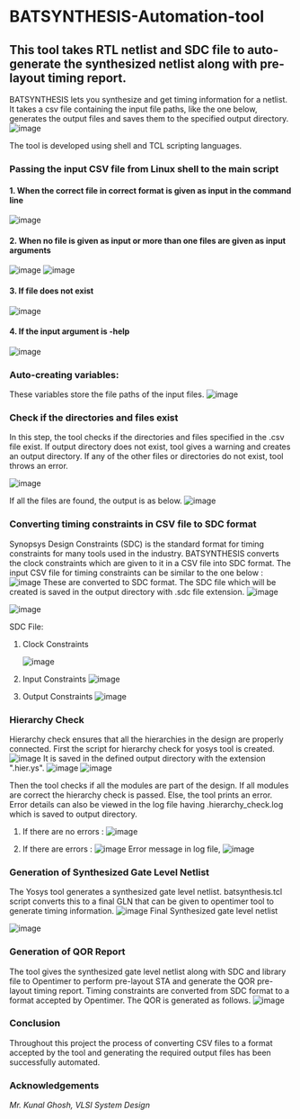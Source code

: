 # BATSYNTHESIS-Automation-tool
This tool takes RTL netlist and SDC file to auto-generate the synthesized netlist along with pre-layout timing report.
---
BATSYNTHESIS lets you synthesize and get timing information for a netlist. It takes a csv file containing the input file paths, like the one below, generates the output files and saves them to the specified output directory.
![image](https://github.com/apurvaaddula/BATSYNTHESIS-Automation-tool/assets/66956207/c8e93925-2538-4251-b910-2119ec74c438)

The tool is developed using shell and TCL scripting languages.

### Passing the input CSV file from Linux shell to the main script
#### 1. When the correct file in correct format is given as input in the command line
![image](https://github.com/apurvaaddula/BATSYNTHESIS-Automation-tool/assets/66956207/de18caa2-1421-4d1b-88cb-c14b43a85ce8)
#### 2. When no file is given as input or more than one files are given as input arguments
![image](https://github.com/apurvaaddula/BATSYNTHESIS-Automation-tool/assets/66956207/a6ecb553-1ba6-4dfb-b775-09cb8ae1d920)
![image](https://github.com/apurvaaddula/BATSYNTHESIS-Automation-tool/assets/66956207/302693a3-b026-44a4-89ed-b689f724fb20)
#### 3. If file does not exist
![image](https://github.com/apurvaaddula/BATSYNTHESIS-Automation-tool/assets/66956207/1fa21bd9-590c-4b06-89f0-f8a5a72868fb)
#### 4. If the input argument is -help 
![image](https://github.com/apurvaaddula/BATSYNTHESIS-Automation-tool/assets/66956207/6ba77318-7452-418f-9ef8-e2772e822b83)

### Auto-creating variables:
These variables store the file paths of the input files. 
![image](https://github.com/apurvaaddula/BATSYNTHESIS-Automation-tool/assets/66956207/58d00c2a-7db5-49ac-80a8-0dc125772806)
### Check if the directories and files exist
In this step, the tool checks if the directories and files specified in the .csv file exist.
If output directory does not exist, tool gives a warning and creates an output directory.
If any of the other files or directories do not exist, tool throws an error.

![image](https://github.com/apurvaaddula/BATSYNTHESIS-Automation-tool/assets/66956207/ae872131-87e8-4973-91dd-f7eddeea381c)

If all the files are found, the output is as below.
![image](https://github.com/apurvaaddula/BATSYNTHESIS-Automation-tool/assets/66956207/757db436-78d0-4ecd-8f6d-c05315fefe28)

### Converting timing constraints in CSV file to SDC format
Synopsys Design Constraints (SDC) is the standard format for timing constraints for many tools used in the industry.
BATSYNTHESIS converts the clock constraints which are given to it in a CSV file into SDC format.
The input CSV file for timing constraints can be similar to the one below :
![image](https://github.com/apurvaaddula/BATSYNTHESIS-Automation-tool/assets/66956207/401dcc37-c8b9-41bd-b417-0679cf34f237)
These are converted to SDC format. The SDC file which will be created is saved in the output directory with .sdc file extension.
![image](https://github.com/apurvaaddula/BATSYNTHESIS-Automation-tool/assets/66956207/a7f95de8-831c-4169-8465-1c7ddd252a42)

![image](https://github.com/apurvaaddula/BATSYNTHESIS-Automation-tool/assets/66956207/19383f92-3493-42cf-8255-66e59c1205e4)

SDC File:
1. Clock Constraints

   ![image](https://github.com/apurvaaddula/BATSYNTHESIS-Automation-tool/assets/66956207/53e6e3ea-8b9d-488f-b3f9-02410d20ce6c)

2. Input Constraints
![image](https://github.com/apurvaaddula/BATSYNTHESIS-Automation-tool/assets/66956207/7540435f-7be1-4351-adf8-b11decc7194f)

3. Output Constraints
![image](https://github.com/apurvaaddula/BATSYNTHESIS-Automation-tool/assets/66956207/079f9bba-3532-4102-a431-bbcd75841721)

### Hierarchy Check
Hierarchy check ensures that all the hierarchies in the design are properly connected.
First the script for hierarchy check for yosys tool is created. 
![image](https://github.com/apurvaaddula/BATSYNTHESIS-Automation-tool/assets/66956207/8db3e7fa-20d6-4776-a197-1850f413fa68)
It is saved in the defined output directory with the extension ".hier.ys".
![image](https://github.com/apurvaaddula/BATSYNTHESIS-Automation-tool/assets/66956207/8fc54a52-a0a0-4b08-9a78-e7bcee1db136)
![image](https://github.com/apurvaaddula/BATSYNTHESIS-Automation-tool/assets/66956207/f84012bd-bd76-4dbe-8917-91c5fcd03c65)


Then the tool checks if all the modules are part of the design. If all modules are correct the hierarchy check is passed. Else, the tool prints an error. Error details can also be viewed in the log file having .hierarchy_check.log which is saved to output directory.

1. If there are no errors :
![image](https://github.com/apurvaaddula/BATSYNTHESIS-Automation-tool/assets/66956207/38281408-d9cb-42e9-8e29-838c4a6b7dfc)

2. If there are errors :
   ![image](https://github.com/apurvaaddula/BATSYNTHESIS-Automation-tool/assets/66956207/7d465ff3-d335-4aad-9041-5a5e91cc19b6)
   Error message in log file,
   ![image](https://github.com/apurvaaddula/BATSYNTHESIS-Automation-tool/assets/66956207/82d0c4cd-193c-46b5-a0b6-b60b304d99b3)

### Generation of Synthesized Gate Level Netlist
The Yosys tool generates a synthesized gate level netlist. batsynthesis.tcl script converts this to a final GLN that can be given to opentimer tool to generate timing information.
![image](https://github.com/apurvaaddula/BATSYNTHESIS-Automation-tool/assets/66956207/b92cf9ec-80b8-4dcb-a2e6-8a53781d18cd)
Final Synthesized gate level netlist

![image](https://github.com/apurvaaddula/BATSYNTHESIS-Automation-tool/assets/66956207/9f194fdf-04ef-4bde-9d9d-f8a5e610253a)


### Generation of QOR Report
The tool gives the synthesized gate level netlist along with SDC and library file to Opentimer to perform pre-layout STA and generate the QOR pre-layout timing report. Timing constraints are converted from SDC format to a format accepted by Opentimer. The QOR is generated as follows.
![image](https://github.com/apurvaaddula/BATSYNTHESIS-Automation-tool/assets/66956207/caf73345-faa3-4527-8d7b-319c154567bd)

### Conclusion
Throughout this project the process of converting CSV files to a format accepted by the tool and generating the required output files has been successfully automated. 

### Acknowledgements
*Mr. Kunal Ghosh, VLSI System Design*




















